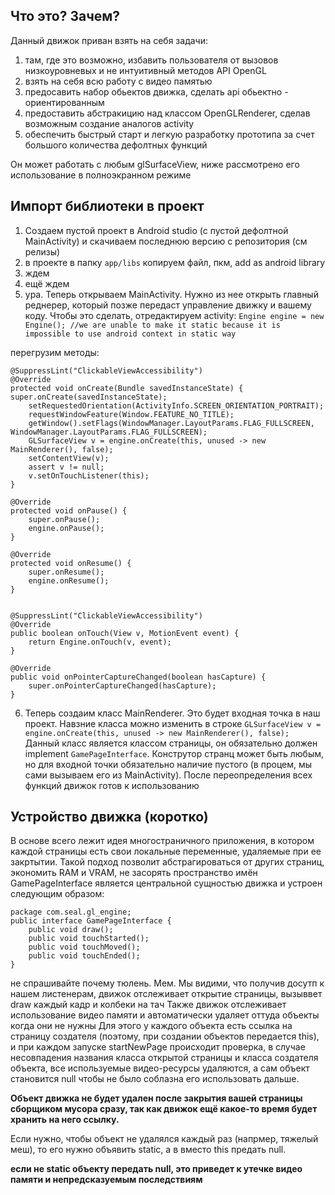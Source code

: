 
## Что это? Зачем?
Данный движок приван взять на себя задачи:
 1. там, где это возможно, избавить пользователя от вызовов низкоуровневых и не интуитивный методов API OpenGL
 2. взять на себя всю работу с видео памятью
 3. предосавить набор обьектов движка, сделать  api обьектно - ориентированным
 4. предоставить абстракицию над классом OpenGLRenderer, сделав возможным создание аналогов activity
 5. обеспечить быстрый старт и легкую разработку прототипа за счет большого количества дефолтных функций

Он может работать с любым glSurfaceView, ниже рассмотрено его использование в полноэкранном режиме
 
## Импорт библиотеки в проект
 1. Создаем пустой проект в Android studio (c пустой дефолтной MainActivity) и скачиваем последнюю версию с репозитория (см релизы)
 2. в проекте в папку `app/libs` копируем файл, пкм, add as android library
 3. ждем
 4. ещё ждем
 5. ура. Теперь открываем MainActivity. Нужно из нее открыть главный реднерер, который позже передаст управление движку и вашему коду. Чтобы это сделать, отредактируем activity:
`Engine engine = new Engine(); //we are unable to make it static because it is impossible to use android context in static way`

 перегрузим методы:

 
	@SuppressLint("ClickableViewAccessibility")  
	@Override  
	protected void onCreate(Bundle savedInstanceState) {  
	super.onCreate(savedInstanceState);  
		setRequestedOrientation(ActivityInfo.SCREEN_ORIENTATION_PORTRAIT);  
		requestWindowFeature(Window.FEATURE_NO_TITLE);  
		getWindow().setFlags(WindowManager.LayoutParams.FLAG_FULLSCREEN, WindowManager.LayoutParams.FLAG_FULLSCREEN);  
		GLSurfaceView v = engine.onCreate(this, unused -> new MainRenderer(), false);  
		setContentView(v);  
		assert v != null;  
		v.setOnTouchListener(this);  
	}  
  
	@Override  
	protected void onPause() {  
		super.onPause();  
		engine.onPause();  
	}  
  
	@Override  
	protected void onResume() {  
		super.onResume();  
		engine.onResume();  
	}  
	  
	  
	@SuppressLint("ClickableViewAccessibility")  
	@Override  
	public boolean onTouch(View v, MotionEvent event) {  
	    return Engine.onTouch(v, event);  
	}  
	  
	@Override  
	public void onPointerCaptureChanged(boolean hasCapture) {  
	    super.onPointerCaptureChanged(hasCapture);  
	}

 

 6. Теперь создаим класс MainRenderer. Это будет входная точка в наш проект. Навзние класса можно изменить в строке `GLSurfaceView v = engine.onCreate(this, unused -> new MainRenderer(), false);`  Данный класс является классом страницы, он обязательно должен implement `GamePageInterface`. Конструтор странц может быть любым, но для входной точки обязательно наличие пустого (в процем, мы сами вызываем его из MainActivity). После переопределения всех функций движок готов к использованию

 ## Устройство движка (коротко)
В основе всего лежит идея многостраничного приложения, в котором  каждой страницы есть свои локальные переменные, удаляемые при ее закртытии. Такой подход позволит абстрагироваться от других страниц, экономить RAM и VRAM, не засорять пространство имён
GamePageInterface является центральной сущностью движка и устроен следующим образом:

	package com.seal.gl_engine;
	public interface GamePageInterface {  
		public void draw();  
		public void touchStarted();  
		public void touchMoved(); 
		public void touchEnded();  
	}

не спрашивайте почему тюлень. Мем.
Мы видими, что получив досутп к нашем листенерам, движок отслеживает открытие страницы, вызыввет  draw каждый кадр и колбеки на тач
Также движок отслеживает использование видео памяти и автоматически удаляет оттуда объекты когда они не нужны
Для этого у каждого объекта есть ссылка на страницу создателя (поэтому, при создании объектов передается this), и при каждом запуске startNewPage происходит проверка, в случае несовпадения названия класса открытой страницы и класса создателя объекта, все используемые видео-ресурсы удаляются, а сам объект становится null чтобы не было соблазна его использовать дальше.

**Объект движка не будет удален после закрытия вашей страницы сборщиком мусора сразу, так как движок ещё какое-то время будет хранить на него ссылку.** 

Если нужно, чтобы объект не удалялся каждый раз (напрмер, тяжелый меш), то его нужно объявить static, а в вместо this предать null.

**если не static объекту передать null, это приведет к утечке видео памяти и непредсказуемым последствиям**


